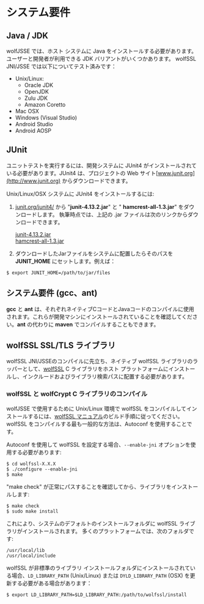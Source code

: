 #  システム要件

##  Java / JDK

wolfJSSE では、ホスト システムに Java をインストールする必要があります。 ユーザーと開発者が利用できる JDK バリアントがいくつかあります。 wolfSSL JNI/JSSE では以下についてテスト済みです：

- Unix/Linux:
    + Oracle JDK
    + OpenJDK
    + Zulu JDK
    + Amazon Coretto
- Mac OSX
- Windows (Visual Studio)
- Android Studio
- Android AOSP

##  JUnit

ユニットテストを実行するには、開発システムに JUnit4 がインストールされている必要があります。JUnit4 は、プロジェクトの Web サイト[www.junit.org](http://www.junit.org)
からダウンロードできます。

Unix/Linux/OSX システムに JUnit4 をインストールするには:

1) [junit.org/junit4/]() から "**junit-4.13.2.jar**" と " **hamcrest-all-1.3.jar**" をダウンロードします。 執筆時点では、上記の .jar ファイルは次のリンクからダウンロードできます。

    [junit-4.13.2.jar](https://repo1.maven.org/maven2/junit/junit/4.13.2/junit-4.13.2.jar) <br/>
    [hamcrest-all-1.3.jar](https://repo1.maven.org/maven2/org/hamcrest/hamcrest-all/1.3/hamcrest-all-1.3.jar)



2) ダウンロードしたJarファイルをシステムに配置したらそのパスを **JUNIT_HOME** にセットします。例えば：


```
$ export JUNIT_HOME=/path/to/jar/files
```

##  システム要件 (gcc、ant)

**gcc** と **ant** は、それぞれネイティブCコードとJavaコードのコンパイルに使用されます。これらが開発マシンにインストールされていることを確認してください。**ant** の代わりに **maven** でコンパイルすることもできます。


##  wolfSSL SSL/TLS ライブラリ

wolfSSL JNI/JSSEのコンパイルに先立ち、ネイティブ wolfSSL ライブラリのラッパーとして、[wolfSSL](https://wolfssl.jp/products/wolfssl/) C ライブラリをホスト プラットフォームにインストールし、インクルードおよびライブラリ検索パスに配置する必要があります。


###  wolfSSL と wolfCrypt C ライブラリのコンパイル

wolfJSSE で使用するために Unix/Linux 環境で wolfSSL をコンパイルしてインストールするには、[wolfSSL マニュアル](https://www.wolfssl.com/documentation/manuals/jp/wolfssl/)のビルド手順に従ってください。 wolfSSL をコンパイルする最も一般的な方法は、Autoconf を使用することです。

Autoconf を使用して wolfSSL を設定する場合、`--enable-jni` オプションを使用する必要があります:


```
$ cd wolfssl-X.X.X
$ ./configure --enable-jni
$ make
```
"make check" が正常にパスすることを確認してから、ライブラリをインストールします:


```
$ make check
$ sudo make install
```
これにより、システムのデフォルトのインストールフォルダに wolfSSL ライブラリがインストールされます。 多くのプラットフォームでは、次のフォルダです:


```
/usr/local/lib
/usr/local/include
```
wolfSSL が非標準のライブラリ インストールフォルダにインストールされている場合、`LD_LIBRARY_PATH` (Unix/Linux) または `DYLD_LIBRARY_PATH` (OSX) を更新する必要がある場合があります：


```
$ export LD_LIBRARY_PATH=$LD_LIBRARY_PATH:/path/to/wolfssl/install
```
